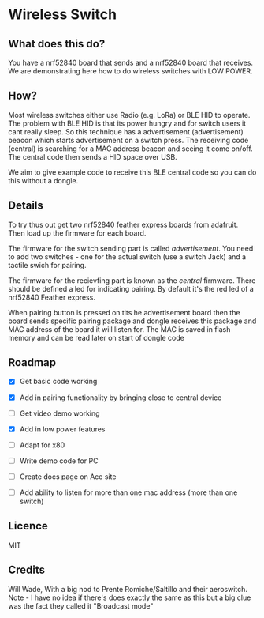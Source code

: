 # Wireless Switch

## What does this do?

You have a nrf52840 board that sends and a nrf52840 board that receives. We are demonstrating here how to do wireless switches with LOW POWER. 

## How?

Most wireless switches either use Radio (e.g. LoRa) or BLE HID to operate. The problem with BLE HID is that its power hungry and for switch users it cant really sleep. So this technique has a advertisement (advertisement) beacon which starts advertisement on a switch press. The receiving code (central) is searching for a MAC address beacon and seeing it come on/off.  The central code then sends a HID space over USB. 

We aim to give example code to receive this BLE central code so you can do this without a dongle. 

## Details

To try thus out get two nrf52840 feather express boards from adafruit. Then load up the firmware for each board. 

The firmware for the switch sending part is called *advertisement*. You need to add two switches -  one for the actual switch (use a switch Jack) and a tactile swich for pairing. 

The firmware for the recievfing part is known as the *central* firmware. There should be defined a led for indicating pairing. By default it's the red led of a nrf52840 Feather express.

When pairing button is pressed on tits he advertisement board then the board sends specific pairing package and dongle receives this package and MAC address of the board it will listen for. The MAC is saved in flash memory and can be read later on start of dongle code

## Roadmap

- [x] Get basic code working
- [x] Add in pairing functionality by bringing close to central device
- [ ] Get video demo working
- [x] Add in low power features
- [ ] Adapt for x80 
- [ ] Write demo code for PC 
- [ ] Create docs page on Ace site
- [ ] Add ability to listen for more than one mac address (more than one switch)


## Licence

MIT

## Credits 

Will Wade, With a big nod to Prente Romiche/Saltillo and their aeroswitch. Note  - I have no idea if there's does exactly the same as this but a big clue was the fact they called it "Broadcast mode" 
